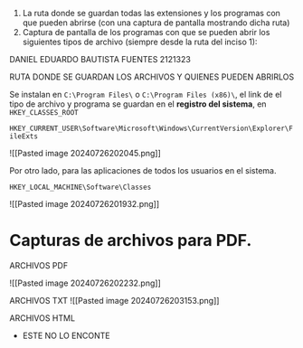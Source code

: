 
1. La ruta donde se guardan todas las extensiones y los programas con que pueden abrirse (con una captura de pantalla mostrando dicha ruta)
2. Captura de pantalla de los programas con que se pueden abrir los siguientes tipos de archivo (siempre desde la ruta del inciso 1):

DANIEL EDUARDO BAUTISTA FUENTES
2121323


RUTA DONDE SE GUARDAN LOS ARCHIVOS Y QUIENES PUEDEN ABRIRLOS

Se instalan en `C:\Program Files\` o `C:\Program Files (x86)\`, el link de el tipo de archivo y programa se guardan en el **registro del sistema**, en `HKEY_CLASSES_ROOT`

`HKEY_CURRENT_USER\Software\Microsoft\Windows\CurrentVersion\Explorer\FileExts`

![[Pasted image 20240726202045.png]]

Por otro lado, para las aplicaciones de todos los usuarios en el sistema.

`HKEY_LOCAL_MACHINE\Software\Classes`

![[Pasted image 20240726201932.png]]

# Capturas de archivos para PDF.

ARCHIVOS PDF

![[Pasted image 20240726202232.png]]

ARCHIVOS TXT
![[Pasted image 20240726203153.png]]

ARCHIVOS HTML

- ESTE NO LO ENCONTE